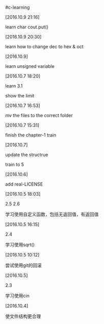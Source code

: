 #c-learning

[2016.10.9 21:16]

learn char cout.put()

[2016.10.9 20:30]

learn how to change dec to hex & oct

[2016.10.9]

learn unsigned variable

[2016.10.7 18:20]

learn 3.1

show the limit

[2016.10.7 16:53]

mv the files to the correct folder

[2016.10.7 15:31]

finish the chapter-1 train

[2016.10.7]

update the structrue

train to 5

[2016.10.6]

add real-LICENSE

[2016.10.5 18:03]

2.5 2.6

学习使用自定义函数，包括无返回值，有返回值

[2016.10.5 16:15]

2.4

学习使用sqrt()

[2016.10.5 10:12]

尝试使用git的回滚

[2016.10.5]

2.3

学习使用cin

[2016.10.4]

使文件结构更合理

